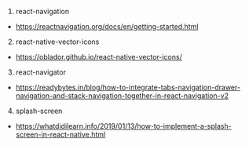 1. react-navigation

- https://reactnavigation.org/docs/en/getting-started.html

2. react-native-vector-icons

- https://oblador.github.io/react-native-vector-icons/

3. react-navigator

- https://readybytes.in/blog/how-to-integrate-tabs-navigation-drawer-navigation-and-stack-navigation-together-in-react-navigation-v2

4. splash-screen

- https://whatdidilearn.info/2019/01/13/how-to-implement-a-splash-screen-in-react-native.html
